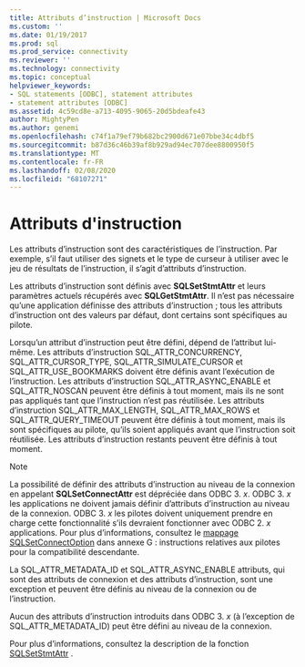 ```yaml
---
title: Attributs d’instruction | Microsoft Docs
ms.custom: ''
ms.date: 01/19/2017
ms.prod: sql
ms.prod_service: connectivity
ms.reviewer: ''
ms.technology: connectivity
ms.topic: conceptual
helpviewer_keywords:
- SQL statements [ODBC], statement attributes
- statement attributes [ODBC]
ms.assetid: 4c59cd8e-a713-4095-9065-20d5bdeafe43
author: MightyPen
ms.author: genemi
ms.openlocfilehash: c74f1a79ef79b682bc2900d671e07bbe34c4dbf5
ms.sourcegitcommit: b87d36c46b39af8b929ad94ec707dee8800950f5
ms.translationtype: MT
ms.contentlocale: fr-FR
ms.lasthandoff: 02/08/2020
ms.locfileid: "68107271"
---
```

# <a name="statement-attributes"></a>Attributs d'instruction
Les attributs d’instruction sont des caractéristiques de l’instruction. Par exemple, s’il faut utiliser des signets et le type de curseur à utiliser avec le jeu de résultats de l’instruction, il s’agit d’attributs d’instruction.  
  
 Les attributs d’instruction sont définis avec **SQLSetStmtAttr** et leurs paramètres actuels récupérés avec **SQLGetStmtAttr**. Il n’est pas nécessaire qu’une application définisse des attributs d’instruction ; tous les attributs d’instruction ont des valeurs par défaut, dont certains sont spécifiques au pilote.  
  
 Lorsqu’un attribut d’instruction peut être défini, dépend de l’attribut lui-même. Les attributs d’instruction SQL_ATTR_CONCURRENCY, SQL_ATTR_CURSOR_TYPE, SQL_ATTR_SIMULATE_CURSOR et SQL_ATTR_USE_BOOKMARKS doivent être définis avant l’exécution de l’instruction. Les attributs d’instruction SQL_ATTR_ASYNC_ENABLE et SQL_ATTR_NOSCAN peuvent être définis à tout moment, mais ils ne sont pas appliqués tant que l’instruction n’est pas réutilisée. Les attributs d’instruction SQL_ATTR_MAX_LENGTH, SQL_ATTR_MAX_ROWS et SQL_ATTR_QUERY_TIMEOUT peuvent être définis à tout moment, mais ils sont spécifiques au pilote, qu’ils soient appliqués avant que l’instruction soit réutilisée. Les attributs d’instruction restants peuvent être définis à tout moment.  
  
> [!NOTE]  
>  La possibilité de définir des attributs d’instruction au niveau de la connexion en appelant **SQLSetConnectAttr** est dépréciée dans ODBC 3. *x*. ODBC 3. *x* les applications ne doivent jamais définir d’attributs d’instruction au niveau de la connexion. ODBC 3. *x* les pilotes doivent uniquement prendre en charge cette fonctionnalité s’ils devraient fonctionner avec ODBC 2. *x* applications. Pour plus d’informations, consultez le [mappage SQLSetConnectOption](../../../odbc/reference/appendixes/sqlsetconnectoption-mapping.md) dans annexe G : instructions relatives aux pilotes pour la compatibilité descendante.  
>   
>  La SQL_ATTR_METADATA_ID et SQL_ATTR_ASYNC_ENABLE attributs, qui sont des attributs de connexion et des attributs d’instruction, sont une exception et peuvent être définis au niveau de la connexion ou de l’instruction.  
>   
>  Aucun des attributs d’instruction introduits dans ODBC 3. *x* (à l’exception de SQL_ATTR_METADATA_ID) peut être défini au niveau de la connexion.  
  
 Pour plus d’informations, consultez la description de la fonction [SQLSetStmtAttr](../../../odbc/reference/syntax/sqlsetstmtattr-function.md) .

